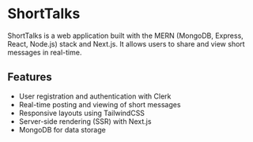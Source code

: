 # ShortTalks

ShortTalks is a web application built with the MERN (MongoDB, Express, React, Node.js) stack and Next.js. It allows users to share and view short messages in real-time.

## Features

- User registration and authentication with Clerk
- Real-time posting and viewing of short messages
- Responsive layouts using TailwindCSS
- Server-side rendering (SSR) with Next.js
- MongoDB for data storage
